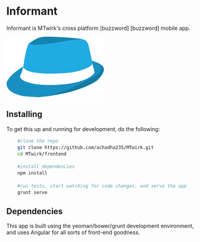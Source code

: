 Informant
=========

Informant is MTwirk's cross platform [buzzword] [buzzword] mobile app.

![Informant logo][logo]

Installing
----------

To get this up and running for development, do the following:

```bash
	#clone the repo
	git clone https://github.com/achadha235/MTwirk.git
	cd MTwirk/frontend

	#install dependencies
	npm install

	#run tests, start watching for code changes, and serve the app
	grunt serve
```

Dependencies
----------

This app is built using the yeoman/bower/grunt development environment,
and uses Angular for all sorts of front-end goodness.


[logo]:app/images/fedora.png
